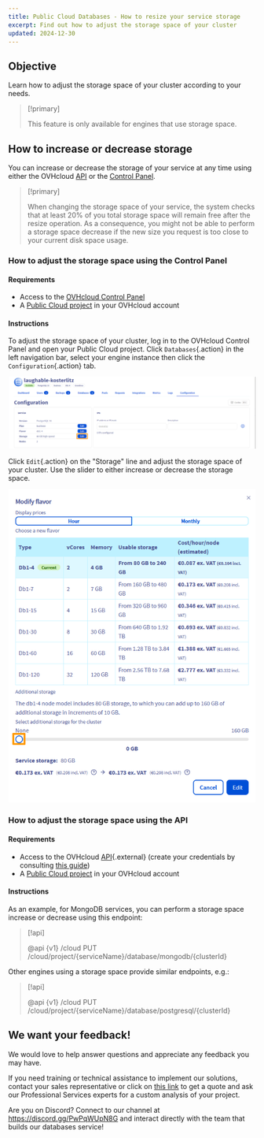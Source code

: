 ```yaml
---
title: Public Cloud Databases - How to resize your service storage
excerpt: Find out how to adjust the storage space of your cluster
updated: 2024-12-30
---
```


## Objective

Learn how to adjust the storage space of your cluster according to your needs.

> [!primary]
>
> This feature is only available for engines that use storage space.

## How to increase or decrease storage

You can increase or decrease the storage of your service at any time using either the OVHcloud [API](/links/api) or the [Control Panel](/links/manager).

> [!primary]
>
> When changing the storage space of your service, the system checks that at least 20% of you total storage space will remain free after the resize operation. As a consequence, you might not be able to perform a storage space decrease if the new size you request is too close to your current disk space usage.

### How to adjust the storage space using the Control Panel

#### Requirements

- Access to the [OVHcloud Control Panel](/links/manager)
- A [Public Cloud project](/links/public-cloud) in your OVHcloud account

#### Instructions

To adjust the storage space of your cluster, log in to the OVHcloud Control Panel and open your Public Cloud project. Click `Databases`{.action} in the left navigation bar, select your engine instance then click the `Configuration`{.action} tab.

![Cluster overview](images/cluster-overview.png)

Click `Edit`{.action} on the "Storage" line and adjust the storage space of your cluster. Use the slider to either increase or decrease the storage space.

![Edit additional storage](images/edit-additional-storage.png)

### How to adjust the storage space using the API

#### Requirements

- Access to the OVHcloud [API](/links/api){.external} (create your credentials by consulting [this guide](/pages/manage_and_operate/api/first-steps))
- A [Public Cloud project](/links/public-cloud) in your OVHcloud account

#### Instructions

As an example, for MongoDB services, you can perform a storage space increase or decrease using this endpoint:

> [!api]
>
> @api {v1} /cloud PUT /cloud/project/{serviceName}/database/mongodb/{clusterId}

Other engines using a storage space provide similar endpoints, e.g.:

> [!api]
>
> @api {v1} /cloud PUT /cloud/project/{serviceName}/database/postgresql/{clusterId}

## We want your feedback!

We would love to help answer questions and appreciate any feedback you may have.

If you need training or technical assistance to implement our solutions, contact your sales representative or click on [this link](/links/professional-services) to get a quote and ask our Professional Services experts for a custom analysis of your project.

Are you on Discord? Connect to our channel at <https://discord.gg/PwPqWUpN8G> and interact directly with the team that builds our databases service!